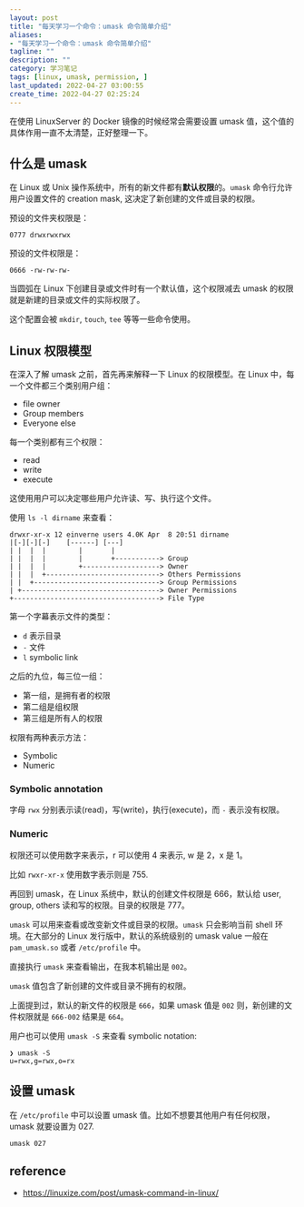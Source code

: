 ```yaml
---
layout: post
title: "每天学习一个命令：umask 命令简单介绍"
aliases: 
- "每天学习一个命令：umask 命令简单介绍"
tagline: ""
description: ""
category: 学习笔记
tags: [linux, umask, permission, ]
last_updated: 2022-04-27 03:00:55
create_time: 2022-04-27 02:25:24
---
```


在使用 LinuxServer 的 Docker 镜像的时候经常会需要设置 umask 值，这个值的具体作用一直不太清楚，正好整理一下。

## 什么是 umask
在 Linux 或 Unix 操作系统中，所有的新文件都有**默认权限**的。`umask` 命令行允许用户设置文件的 creation mask, 这决定了新创建的文件或目录的权限。

预设的文件夹权限是：

```
0777 drwxrwxrwx
```

预设的文件权限是：

```
0666 -rw-rw-rw-
```

当圆弧在 Linux 下创建目录或文件时有一个默认值，这个权限减去 umask 的权限就是新建的目录或文件的实际权限了。

这个配置会被 `mkdir`, `touch`, `tee` 等等一些命令使用。

## Linux 权限模型
在深入了解 umask 之前，首先再来解释一下 Linux 的权限模型。在 Linux 中，每一个文件都三个类别用户组：

- file owner
- Group members
- Everyone else

每一个类别都有三个权限：

- read
- write
- execute

这使用用户可以决定哪些用户允许读、写、执行这个文件。

使用 `ls -l dirname` 来查看：

```
drwxr-xr-x 12 einverne users 4.0K Apr  8 20:51 dirname
|[-][-][-]    [------] [---]
| |  |  |        |       |       
| |  |  |        |       +-----------> Group
| |  |  |        +-------------------> Owner
| |  |  +----------------------------> Others Permissions
| |  +-------------------------------> Group Permissions
| +----------------------------------> Owner Permissions
+------------------------------------> File Type
```

第一个字幕表示文件的类型：

- `d` 表示目录
- `-` 文件
- `l` symbolic link

之后的九位，每三位一组：

- 第一组，是拥有者的权限
- 第二组是组权限
- 第三组是所有人的权限

权限有两种表示方法：

- Symbolic
- Numeric

### Symbolic annotation

字母 `rwx` 分别表示读(read)，写(write)，执行(execute)，而 `-` 表示没有权限。

### Numeric
权限还可以使用数字来表示，r 可以使用 4 来表示, w 是 2，x 是 1。

比如 `rwxr-xr-x` 使用数字表示则是 755.

再回到 umask，在 Linux 系统中，默认的创建文件权限是 666，默认给 user, group, others 读和写的权限。目录的权限是 777。

`umask` 可以用来查看或改变新文件或目录的权限。`umask` 只会影响当前 shell 环境。在大部分的 Linux 发行版中，默认的系统级别的 umask value 一般在 `pam_umask.so` 或者 `/etc/profile` 中。

直接执行 `umask` 来查看输出，在我本机输出是 `002`。

`umask` 值包含了新创建的文件或目录不拥有的权限。

上面提到过，默认的新文件的权限是 `666`，如果 umask 值是 `002` 则，新创建的文件权限就是 `666-002` 结果是 `664`。

用户也可以使用 `umask -S` 来查看 symbolic notation:

```
❯ umask -S
u=rwx,g=rwx,o=rx
```

## 设置 umask
在 `/etc/profile` 中可以设置 umask 值。比如不想要其他用户有任何权限，umask 就要设置为 027.

```
umask 027
```


## reference

- <https://linuxize.com/post/umask-command-in-linux/>